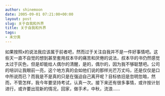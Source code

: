 ```yaml
---
author: shinemoon
date: 2005-09-01 07:21:00+00:00
layout: post
slug: 关于自我和外界
title: 关于自我和外界
tags:
- 未分类
---
```


如果按照x的说法我应该属于前者吧，然而过于关注自我并不是一件好事情吧。这些天一直不自觉的想到甚至套用叔本华的痛苦和厌倦的说法，叔本华的书仍然感觉太过于灰色，但是却能给人偶尔的清醒，是的，偶尔的，因为我不够聪慧吧。公司的培训让我眼前一亮，这个地方真的会如他们说的那样光芒万丈吗，还是仅仅是口中所说而已？而我是不是真的只是在强迫自己离开呢？目标依旧是忽明忽暗，然而，不管怎样，我今年要坚持考试，认真一次。接下来还有很多事情，或许按计划进行，或许要出现新的情况，回家，做手术，中秋，流浪……
